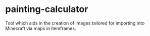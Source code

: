 # painting-calculator
Tool which aids in the creation of images tailored for importing into Minecraft via maps in itemframes.
